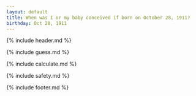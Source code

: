 ```yaml
---
layout: default
title: When was I or my baby conceived if born on October 28, 1911?
birthday: Oct 28, 1911
---
```


{% include header.md %}

{% include guess.md %}

{% include calculate.md %}

{% include safety.md %}

{% include footer.md %}



